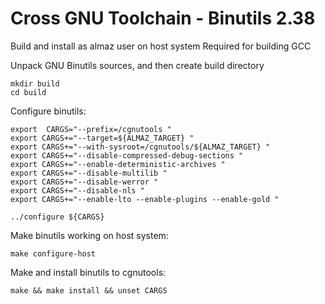 # Cross GNU Toolchain - Binutils 2.38
Build and install as almaz user on host system
Required for building GCC

Unpack GNU Binutils sources, and then create build directory

```
mkdir build
cd build
``` 

Configure binutils:

```
export  CARGS="--prefix=/cgnutools "
export CARGS+="--target=${ALMAZ_TARGET} "
export CARGS+="--with-sysroot=/cgnutools/${ALMAZ_TARGET} "
export CARGS+="--disable-compressed-debug-sections "
export CARGS+="--enable-deterministic-archives "
export CARGS+="--disable-multilib "
export CARGS+="--disable-werror "
export CARGS+="--disable-nls "
export CARGS+="--enable-lto --enable-plugins --enable-gold "

../configure ${CARGS}
```

Make binutils working on host system:
```
make configure-host
```

Make and install binutils to cgnutools:
```
make && make install && unset CARGS
```

